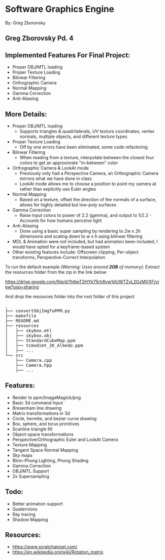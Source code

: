 # Software Graphics Engine
By: Greg Zborovsky

## Greg Zborovsky Pd. 4

## Implemented Features For Final Project:
* Proper OBJ/MTL loading
* Proper Texture Loading
* Bilinear Filtering
* Orthographic Camera
* Normal Mapping
* Gamma Correction
* Anti-Aliasing

## More Details:
* Proper OBJ/MTL loading
  * Supports triangles & quadrilaterals, UV texture coordinates, vertex normals, multiple objects, and different texture types
* Proper Texture Loading
  * Off by one errors have been eliminated, some code refactoring
* Bilinear Filtering
  * When reading from a texture, interpolate between the closest four colors to get an approximate "in-between" color
* Orthographic Camera & LookAt mode
  * Previously only had a Perspective Camera, an Orthographic Camera mirrors what we have done in class
  * LookAt mode allows me to choose a position to point my camera at rather than explicitly use Euler angles
* Normal Mapping
  * Based on a texture, offset the direction of the normals of a surface, allows for highly detailed but low-poly surfaces
* Gamma Correction
  * Raise input colors to power of 2.2 (gamma), and output to 1/2.2 - Accounts for how humans perceive light
* Anti-Aliasing
  * Done using a basic super sampling by rendering to *2w* x *2h* dimensions and scaling down to *w* x *h* using bilinear filtering
* MDL & Animation were not included, but had animation been included, I would have opted for a keyframe-based system
* Other existing features include: Offscreen clipping, Per-object transforms, Perspective-Correct Interpolation

To run the default example *(Warning: Uses around **2GB** of memory)*:
Extract the resources folder from the zip in the link below:

https://drive.google.com/file/d/1hIbpT2HYk75rIr8vw1dUWTZyL2GzMVXF/view?usp=sharing

And drop the resources folder into the root folder of this project
<pre>
.
├── convertObjImgToPPM.py
├── makefile
├── README.md
├── resources
│   ├── skybox.mtl
│   ├── skybox.obj
│   ├── StandardCubeMap.ppm
│   ├── tcmodimt_2K_Albedo.ppm
│   ├── ...
└── src
    ├── Camera.cpp
    ├── Camera.hpp
    ├── ...
</pre>

## Features:
* Render to ppm/ImageMagick/png
* Basic 3d command input
* Bresenham line drawing
* Matrix transformations in 3d
* Circle, hermite, and bezier curve drawing
* Box, sphere, and torus primitives
* Scanline triangle fill
* Object-space transformations
* Perspective/Orthographic Euler and LookAt Camera
* Texture Mapping
* Tangent Space Normal Mapping
* Sky maps
* Blinn-Phong Lighting, Phong Shading
* Gamma Correction
* OBJ/MTL Support
* 2x Supersampling

## Todo:
* Better animation support
* Quaternions
* Ray tracing
* Shadow Mapping

## Resources:
* https://www.scratchapixel.com/
* https://en.wikipedia.org/wiki/Rotation_matrix

